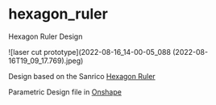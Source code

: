# hexagon_ruler
Hexagon Ruler Design

![laser cut prototype](2022-08-16_14-00-05_088 (2022-08-16T19_09_17.769).jpeg)

Design based on the Sanrico [Hexagon Ruler](https://sanrico.com/products/sanrico-hexagon-angle-ruler)

Parametric Design file in [Onshape](https://cad.onshape.com/documents/ddeffdf4d7440a4a8786ab3f/w/ffb1c507f6f5d06f4f2d6d0b/e/aa5be65e786e8557a4a48de6?renderMode=0&uiState=62fbea99043e6f2e44ae3268)
